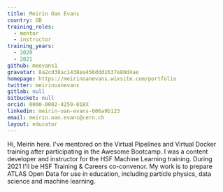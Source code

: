 ```yaml
---
title: Meirin Oan Evans
country: GB
training_roles:
  - mentor
  - instructor
training_years:
  - 2020
  - 2021
github: meevans1
gravatar: 8a2cd38ac1438ea456ddd1637e80d4ae
homepage: https://meirinoanevans.wixsite.com/portfolio
twitter: meirinoanevans
gitlab: null
bitbucket: null
orcid: 0000-0002-4259-018X
linkedin: meirin-oan-evans-606a9b123
email: meirin.oan.evans@cern.ch
layout: educator
---
```


Hi, Meirin here. I've mentored on the Virtual Pipelines and Virtual Docker
training after participating in the Awesome Bootcamp. I was a content developer
and instructor for the HSF Machine Learning training. During 2021 I'll be HSF
Training & Careers co-convenor. My work is to prepare ATLAS Open Data for use in
education, including particle physics, data science and machine learning.
